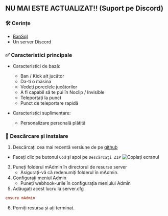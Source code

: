 ## NU MAI ESTE ACTUALIZAT!! (Suport pe Discord)

### 🛠 Cerințe

- [BanSql](https://github.com/Matdbx10/BanSql)
- Un server Discord

### ✅ Caracteristici principale

- Caracteristici de bază:
    - Ban / Kick alt jucător
    - Da-ti o masina
    - Vedeți poreclele jucătorilor
    - A fi capabil să te pui în Noclip / Invisible
    - Teleportați la punct
    - Punct de teleportare rapidă

- Caracteristici suplimentare:
    - Personalizare personală plătită


### 🔧 Descărcare și instalare

1. Descărcați cea mai recentă versiune de pe [github](https://github.com/Matdbx10/mAdmin)
  - Faceți clic pe butonul `Cod` și apoi pe `Descărcați ZIP`
  ![](https://i.imgur.com/iF4dxA5.png "Copiați ecranul")
3. Puneți folderul mAdmin în directorul de resurse server
    - Asigurați-vă că redenumiți folderul în mAdmin.
4. Configurați meniul Admin
    - Puneți webhook-urile în configurația meniului Admin
5. Adăugați acest lucru la server.cfg
```cfg
ensure mAdmin
```
6. Porniți resursa și ați terminat.